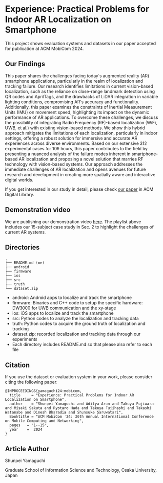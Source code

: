 # Experience: Practical Problems for Indoor AR Localization on Smartphone
This project shows evaluation systems and datasets in our paper accepted for publication at ACM MobiCom 2024. 

## Our Findings
This paper shares the challenges facing today's augmented reality (AR) smartphone applications, particularly in the realm of localization and tracking failure. 
Our research identifies limitations in current vision-based localization, such as the reliance on close-range landmark detection using QR codes and AprilTags, and the drawbacks of LiDAR integration in variable lighting conditions, compromising AR's accuracy and functionality. 
Additionally, this paper examines the constraints of Inertial Measurement Units (IMU) on movement speed, highlighting its impact on the dynamic performance of AR applications. 
To overcome these challenges, we discuss the possibility of integrating Radio Frequency (RF)-based localization (WiFi, UWB, et al.) with existing vision-based methods. 
We show this hybrid approach mitigates the limitations of each localization, particularly in indoor settings, offering a robust solution for immersive and accurate AR experiences across diverse environments. 
Based on our extensive 312 experimental cases for 109 hours, this paper contributes to the field by presenting a nuanced analysis of the failure modes inherent in smartphone-based AR localization and proposing a novel solution that marries RF technology with vision-based systems. 
Our approach addresses the immediate challenges of AR localization and opens avenues for future research and development in creating more spatially aware and interactive digital worlds. 

If you get interested in our study in detail, please check [our paper](https://dl.acm.org/) in ACM Digital Library. 

## Demonstration video
We are publishing our demonstration video [here](https://youtube.com/playlist?list=PLXtStszKB5d3WeKZdv8Ifx3XZBCN89M4X&si=7LwOoW8OP5Ly6CLe). 
The playlist above includes our 15-subject case study in Sec. 2 to highlight the challenges of current AR systems. 

## Directories
```
.
├── README.md (me)
├── android
├── firmware
├── ios
├── src
├── truth
└── dataset.zip
```
+ android: Android apps to localize and track the smartphone
+ firmware: Binaries and C++ code to setup the specific hardware: DW3000 for UWB communication and the xy-stage
+ ios: iOS apps to localize and track the smartphone
+ src: Python codes to analyze the localization and tracking data
+ truth: Python codes to acquire the ground truth of localization and tracking
+ dataset.zip: recorded localization and tracking data through our experiments
+ Each directory includes README.md so that please also refer to each file

## Citation
If you use the dataset or evaluation system in your work, please consider citing the following paper:
```
@INPROCEEDINGS{yamaguchi24:mobicom,
  title     = "Experience: Practical Problems for Indoor AR Localization on Smartphone",
  author    = "Shunpei Yamaguchi and Aditya Arun and Takuya Fujiwara and Misaki Sakuta and Ryotaro Hada and Takuya Fujihashi and Takashi Watanabe and Dinesh Bharadia and Shunsuke Saruwatari",
  Booktitle = "ACM MobiCom '24: 30th Annual International Conference on Mobile Computing and Networking",
  pages   = "1--15",
  year    =  2024
}
```

## Article Author
Shunpei Yamaguchi

Graduate School of Information Science and Technology, Osaka University, Japan
